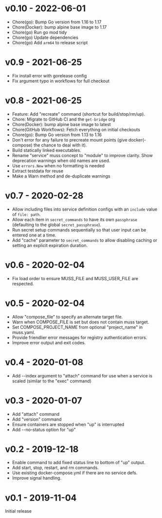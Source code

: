 # v0.10 - 2022-06-01

- Chore(go): Bump Go version from 1.16 to 1.17
- Chore(Docker): bump alpine base image to 1.17
- Chore(go) Run go mod tidy
- Chore(go) Update dependencies
- Chore(go) Add `arm64` to release script

# v0.9 - 2021-06-25

- Fix install error with gorelease config
- Fix argument typo in workflows for full checkout

# v0.8 - 2021-06-25

- Feature: Add "recreate" command (shortcut for build/stop/rm/up).
- Chore: Migrate to GitHub CI and the `get-bridge` org
- Chore(Docker): bump alpine base image to latest
- Chore(GitHub Workflows): Fetch everything on initial checkouts
- Chore(go): Bump Go version from 1.13 to 1.16
- Don't error for any failure to precreate mount points
  (give docker(-compose) the chance to deal with it).
- Build statically linked executables.
- Rename "service" muss concept to "module" to improve clarity.
  Show deprecation warnings when old names are used.
- Use `errors.New` when no formatting is needed
- Extract testdata for reuse
- Make a Warn method and de-duplicate warnings

# v0.7 - 2020-02-28

- Allow including files into service definition configs
  with an `include` value of `file: path`.
- Allow each item in `secret_commands` to have its own `passphrase`
  (defaulting to the global `secret_passphrase`).
- Run secret setup commands sequentially
  so that user input can be entered one at a time.
- Add "cache" parameter to `secret_commands` to allow disabling caching
  or setting an explicit expiration duration.

# v0.6 - 2020-02-04

- Fix load order to ensure MUSS_FILE and MUSS_USER_FILE are respected.

# v0.5 - 2020-02-04

- Allow "compose_file" to specify an alternate target file.
- Warn when COMPOSE_FILE is set but does not contain muss target.
- Set COMPOSE_PROJECT_NAME from optional "project_name" in muss.yaml.
- Provide friendlier error messages for registry authentication errors.
- Improve error output and exit codes.

# v0.4 - 2020-01-08

- Add --index argument to "attach" command for use when a service is scaled
  (similar to the "exec" command)

# v0.3 - 2020-01-07

- Add "attach" command
- Add "version" command
- Ensure containers are stopped when "up" is interrupted
- Add --no-status option for "up"

# v0.2 - 2019-12-18

- Enable command to add fixed status line to bottom of "up" output.
- Add start, stop, restart, and rm commands.
- Use existing docker-compose.yml if there are no service defs.
- Improve signal handling.

# v0.1 - 2019-11-04

Initial release
